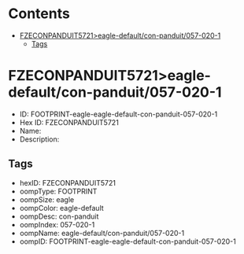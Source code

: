 



Contents
========

* [FZECONPANDUIT5721>eagle-default/con-panduit/057-020-1](#fzeconpanduit5721eagle-defaultcon-panduit057-020-1)
	* [Tags](#tags)

# FZECONPANDUIT5721>eagle-default/con-panduit/057-020-1

- ID: FOOTPRINT-eagle-eagle-default-con-panduit-057-020-1
- Hex ID: FZECONPANDUIT5721
- Name: 
- Description: 

## Tags

- hexID: FZECONPANDUIT5721
- oompType: FOOTPRINT
- oompSize: eagle
- oompColor: eagle-default
- oompDesc: con-panduit
- oompIndex: 057-020-1
- oompName: eagle-default/con-panduit/057-020-1
- oompID: FOOTPRINT-eagle-eagle-default-con-panduit-057-020-1
